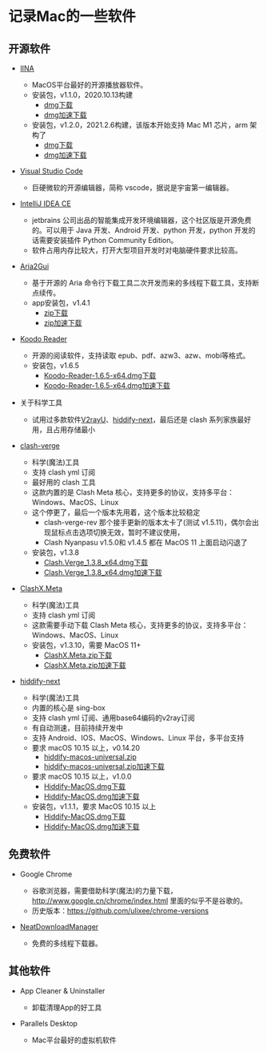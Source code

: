 # 记录Mac的一些软件

## 开源软件

- [IINA](https://github.com/iina/iina)
    - MacOS平台最好的开源播放器软件。
    - 安装包，v1.1.0，2020.10.13构建
        - [dmg下载](https://github.com/iina/iina/releases/download/v1.1.0/IINA.v1.1.0.dmg)
        - [dmg加速下载](https://ghproxy.top/https://github.com/iina/iina/releases/download/v1.1.0/IINA.v1.1.0.dmg)
    - 安装包，v1.2.0，2021.2.6构建，该版本开始支持 Mac M1 芯片，arm 架构了
        - [dmg下载](https://github.com/iina/iina/releases/download/v1.2.0/IINA.v1.2.0.dmg)
        - [dmg加速下载](https://ghproxy.top/https://github.com/iina/iina/releases/download/v1.2.0/IINA.v1.2.0.dmg)

- [Visual Studio Code](https://code.visualstudio.com)
    - 巨硬微软的开源编辑器，简称 vscode，据说是宇宙第一编辑器。

- [IntelliJ IDEA CE](https://www.jetbrains.com/idea)
    - jetbrains 公司出品的智能集成开发环境编辑器，这个社区版是开源免费的。可以用于 Java 开发、Android 开发、python 开发，python 开发的话需要安装插件 Python Community Edition。
    - 软件占用内存比较大，打开大型项目开发时对电脑硬件要求比较高。

- [Aria2Gui](https://github.com/NickYang29/aria2gui)
    - 基于开源的 Aria 命令行下载工具二次开发而来的多线程下载工具，支持断点续传。
    - app安装包，v1.4.1
        - [zip下载](https://github.com/NickYang29/aria2gui/releases/download/1.4.1/Aria2GUI-v1.4.1.zip)
        - [zip加速下载](https://ghproxy.top/https://github.com/NickYang29/aria2gui/releases/download/1.4.1/Aria2GUI-v1.4.1.zip)

- [Koodo Reader](https://github.com/troyeguo/koodo-reader)
    - 开源的阅读软件，支持读取 epub、pdf、azw3、azw、mobi等格式。
    - 安装包，v1.6.5
        - [Koodo-Reader-1.6.5-x64.dmg下载](https://github.com/koodo-reader/koodo-reader/releases/download/v1.6.5/Koodo-Reader-1.6.5-x64.dmg)
        - [Koodo-Reader-1.6.5-x64.dmg加速下载](https://ghproxy.top/https://github.com/koodo-reader/koodo-reader/releases/download/v1.6.5/Koodo-Reader-1.6.5-x64.dmg)

- 关于科学工具
    - 试用过多款软件[V2rayU](https://github.com/yanue/V2rayU)、[hiddify-next](https://github.com/hiddify/hiddify-next)，最后还是 clash 系列家族最好用，且占用存储最小


- [clash-verge](https://github.com/zzzgydi/clash-verge)
    - 科学(魔法)工具
    - 支持 clash yml 订阅
    - 最好用的 clash 工具
    - 这款内置的是 Clash Meta 核心，支持更多的协议，支持多平台：Windows、MacOS、Linux
    - 这个停更了，最后一个版本先用着，这个版本比较稳定
        - clash-verge-rev 那个接手更新的版本太卡了(测试 v1.5.11)，偶尔会出现鼠标点击选项切换无效，暂时不建议使用，
        - Clash Nyanpasu  v1.5.0和 v1.4.5 都在 MacOS 11 上面启动闪退了
    - 安装包，v1.3.8
        - [Clash.Verge_1.3.8_x64.dmg下载](https://github.com/zzzgydi/clash-verge/releases/download/v1.3.8/Clash.Verge_1.3.8_x64.dmg)
        - [Clash.Verge_1.3.8_x64.dmg加速下载](https://ghproxy.top/https://github.com/zzzgydi/clash-verge/releases/download/v1.3.8/Clash.Verge_1.3.8_x64.dmg)

- [ClashX.Meta](https://github.com/MetaCubeX/ClashX.Meta)
    - 科学(魔法)工具
    - 支持 clash yml 订阅
    - 这款需要手动下载 Clash Meta 核心，支持更多的协议，支持多平台：Windows、MacOS、Linux
    - 安装包，v1.3.10，需要 MacOS 11+
        - [ClashX.Meta.zip下载](https://github.com/MetaCubeX/ClashX.Meta/releases/download/v1.3.10/ClashX.Meta.zip)
        - [ClashX.Meta.zip加速下载](https://ghproxy.top/https://github.com/MetaCubeX/ClashX.Meta/releases/download/v1.3.10/ClashX.Meta.zip)

- [hiddify-next](https://github.com/hiddify/hiddify-next)
    - 科学(魔法)工具
    - 内置的核心是 sing-box
    - 支持 clash yml 订阅、通用base64编码的v2ray订阅
    - 有自动测速，目前持续开发中
    - 支持 Android、IOS、MacOS、Windows、Linux 平台，多平台支持
    - 要求 macOS 10.15 以上，v0.14.20
        - [hiddify-macos-universal.zip](https://github.com/hiddify/hiddify-next/releases/download/v0.14.20/hiddify-macos-universal.zip)
        - [hiddify-macos-universal.zip加速下载](https://ghproxy.top/https://github.com/hiddify/hiddify-next/releases/download/v0.14.20/hiddify-macos-universal.zip)
    - 要求 macOS 10.15 以上，v1.0.0
        - [Hiddify-MacOS.dmg下载](https://github.com/hiddify/hiddify-next/releases/download/v1.0.0/Hiddify-MacOS.dmg)
        - [Hiddify-MacOS.dmg加速下载](https://ghproxy.top/https://github.com/hiddify/hiddify-next/releases/download/v1.0.0/Hiddify-MacOS.dmg)
    - 安装包，v1.1.1，要求 MacOS 10.15 以上
        - [Hiddify-MacOS.dmg下载](https://github.com/hiddify/hiddify-next/releases/download/v1.1.1/Hiddify-MacOS.dmg)
        - [Hiddify-MacOS.dmg加速下载](https://ghproxy.top/https://github.com/hiddify/hiddify-next/releases/download/v1.1.1/Hiddify-MacOS.dmg)

## 免费软件

- Google Chrome
    - 谷歌浏览器，需要借助科学(魔法)的力量下载，http://www.google.cn/chrome/index.html 里面的似乎不是谷歌的。
    - 历史版本：https://github.com/ulixee/chrome-versions

- [NeatDownloadManager](https://www.neatdownloadmanager.com/index.php/en)
    - 免费的多线程下载器。


## 其他软件

- App Cleaner & Uninstaller
    - 卸载清理App的好工具


- Parallels Desktop
    - Mac平台最好的虚拟机软件


